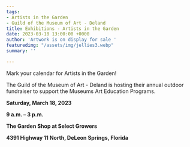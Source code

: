 ```yaml
---
tags:
- Artists in the Garden
- Guild of the Museum of Art - Deland
title: Exhibitions - Artists in the Garden
date: 2023-03-18 13:00:00 +0000
author: 'Artwork is on display for sale '
featuredimg: "/assets/img/jellies3.webp"
summary: ''

---
```

Mark your calendar for Artists in the Garden!               

The Guild of the Museum of Art - Deland is hosting their annual outdoor fundraiser to support the Museums Art Education Programs.

**Saturday, March 18, 2023**

**9 a.m. – 3 p.m.**

**The Garden Shop at Select Growers**

**4391 Highway 11 North, DeLeon Springs, Florida**